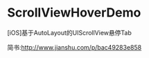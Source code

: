 # ScrollViewHoverDemo
[iOS]基于AutoLayout的UIScrollView悬停Tab


简书:http://www.jianshu.com/p/bac49283e858
